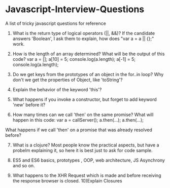 # Javascript-Interview-Questions
A list of tricky javascript questions for reference

1) What is the return type of logical operators (||, &&)? If the candidate answers 'Boolean', I ask them to explain, how does "var a = a || {};" work. 

2) How is the length of an array determined? What will be the output of this code?
var a = []; 
a[10] = 5; 
console.log(a.length);
a[-1] = 5; 
console.log(a.length);

3) Do we get keys from the prototypes of an object in the for..in loop? Why don't we get the properties of Object, like 'toString'?

4) Explain the behavior of the keyword 'this'? 

5) What happens if you invoke a constructor, but forget to add keyword 'new' before it? 

6) How many times can we call 'then' on the same promise? What will happen in this code:
var a = callServer();
a.then(...);
a.then(...);

What happens if we call 'then' on a promise that was already resolved before? 

7) What is a clojure? Most people know the practical aspects, but have a probelm explaining it, so here it is best just to ask for code sample. 

8) ES5 and ES6 basics, prototypes , OOP, web architecture, JS Asynchrony and so on.
9) What happens to the XHR Request which is made and before receiving the response browser is closed.
10)Explain Closures
